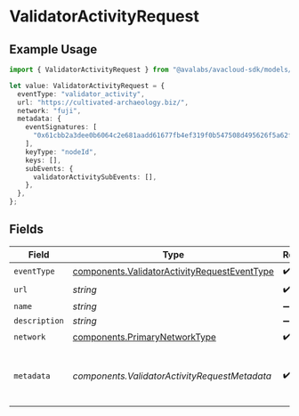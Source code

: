 # ValidatorActivityRequest

## Example Usage

```typescript
import { ValidatorActivityRequest } from "@avalabs/avacloud-sdk/models/components";

let value: ValidatorActivityRequest = {
  eventType: "validator_activity",
  url: "https://cultivated-archaeology.biz/",
  network: "fuji",
  metadata: {
    eventSignatures: [
      "0x61cbb2a3dee0b6064c2e681aadd61677fb4ef319f0b547508d495626f5a62f64",
    ],
    keyType: "nodeId",
    keys: [],
    subEvents: {
      validatorActivitySubEvents: [],
    },
  },
};
```

## Fields

| Field                                                                                                        | Type                                                                                                         | Required                                                                                                     | Description                                                                                                  |
| ------------------------------------------------------------------------------------------------------------ | ------------------------------------------------------------------------------------------------------------ | ------------------------------------------------------------------------------------------------------------ | ------------------------------------------------------------------------------------------------------------ |
| `eventType`                                                                                                  | [components.ValidatorActivityRequestEventType](../../models/components/validatoractivityrequesteventtype.md) | :heavy_check_mark:                                                                                           | N/A                                                                                                          |
| `url`                                                                                                        | *string*                                                                                                     | :heavy_check_mark:                                                                                           | N/A                                                                                                          |
| `name`                                                                                                       | *string*                                                                                                     | :heavy_minus_sign:                                                                                           | N/A                                                                                                          |
| `description`                                                                                                | *string*                                                                                                     | :heavy_minus_sign:                                                                                           | N/A                                                                                                          |
| `network`                                                                                                    | [components.PrimaryNetworkType](../../models/components/primarynetworktype.md)                               | :heavy_check_mark:                                                                                           | N/A                                                                                                          |
| `metadata`                                                                                                   | *components.ValidatorActivityRequestMetadata*                                                                | :heavy_check_mark:                                                                                           | Metadata for platform validator activity event                                                               |